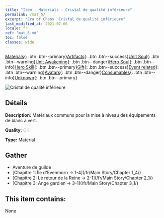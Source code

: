```yaml
---
title: "Item - Materials - Cristal de qualité inférieure"
permalink: /mat_5/
excerpt: "Era of Chaos  Cristal de qualité inférieure"
last_modified_at: 2021-07-06
locale: fr
ref: "mat_5.md"
toc: false
classes: wide
---
```

 [Materials](/ItemsFR/){: .btn .btn--primary}[Artifacts](/ItemsFR/Artifacts/){: .btn .btn--success}[Unit Soul](/ItemsFR/UnitSoul/){: .btn .btn--warning}[Unit Awakening](/ItemsFR/UnitAwakening/){: .btn .btn--danger}[Hero Soul](/ItemsFR/HeroSoul/){: .btn .btn--info}[Hero Skill](/ItemsFR/HeroSkill/){: .btn .btn--primary}[Gift](/ItemsFR/Gift/){: .btn .btn--success}[Event related](/ItemsFR/Events/){: .btn .btn--warning}[Avatars](/ItemsFR/Avatars/){: .btn .btn--danger}[Consumables](/ItemsFR/Consumables/){: .btn .btn--info}[Unknown](/ItemsFR/Unknown/){: .btn .btn--primary}

 ![Cristal de qualité inférieure](/images/t/i_cailiao_shuijing1.png)

## Détails
 **Description:** Matériaux communs pour la mise à niveau des équipements de blanc à vert.

 **Quality:** <span style="color: #C0C0C0">OK</span>

 **Type:** Material

## Gather

*    Aventure de guilde 
*    [Chapitre 1: Île d'Evenmorn -> 1-4](/fr/Main Story/Chapter 1_4/) 
*    [Chapitre 2: Le retour de la Reine -> 2-1](/fr/Main Story/Chapter 2_1/) 
*    [Chapitre 3: Ange gardien -> 3-1](/fr/Main Story/Chapter 3_1/) 

## This item contains:

  None

